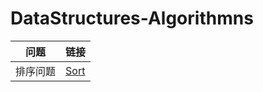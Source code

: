 # DataStructures-Algorithmns

| 问题  | 链接 |
|---|---|
|  排序问题 | [Sort](https://github.com/patricklin2018/DataStructures-Algorithmns/tree/master/sort) |
